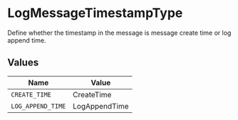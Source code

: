 # LogMessageTimestampType

Define whether the timestamp in the message is message create time or log append time.


## Values

| Name              | Value             |
| ----------------- | ----------------- |
| `CREATE_TIME`     | CreateTime        |
| `LOG_APPEND_TIME` | LogAppendTime     |